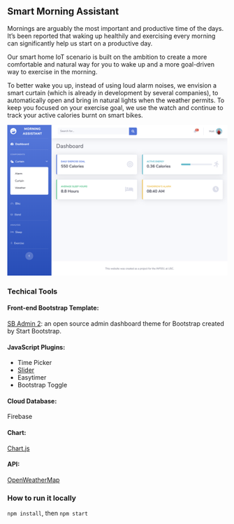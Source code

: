 ## Smart Morning Assistant

Mornings are arguably the most important and productive time of the days. It’s been reported that waking up healthily and exercising every morning can significantly help us start on a productive day. 

Our smart home IoT scenario is built on the ambition to create a more comfortable and natural way for you to wake up and a more goal-driven way to exercise in the morning. 

To better wake you up, instead of using loud alarm noises, we envision a smart curtain (which is already in development by several companies), to automatically open and bring in natural lights when the weather permits. To keep you focused on your exercise goal, we use the watch and continue to track your active calories burnt on smart bikes. 

![dashboard](img/dashboard.png)

### Techical Tools

#### Front-end Bootstrap Template:
[SB Admin 2](https://startbootstrap.com/template-overviews/sb-admin-2/): an open source admin dashboard theme for Bootstrap created by Start Bootstrap.

#### JavaScript Plugins:
- Time Picker
- [Slider](https://seiyria.com/bootstrap-slider/)
- Easytimer 
- Bootstrap Toggle

#### Cloud Database:
Firebase

#### Chart:
[Chart.js](https://www.chartjs.org)

#### API:
[OpenWeatherMap](https://openweathermap.org/)

### How to run it locally
`npm install`, then `npm start`
